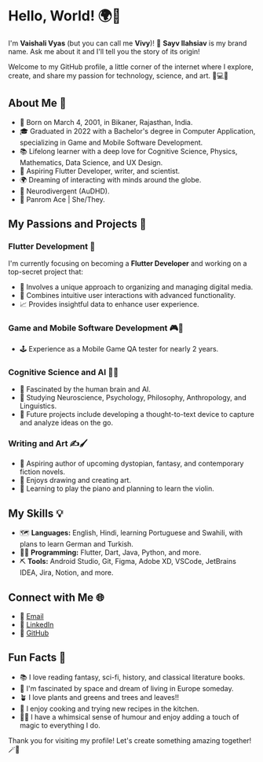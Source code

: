 # Hello, World! 🌍👋

I'm **Vaishali Vyas** (but you can call me **Vivy**)! 🌱
**Sayv Ilahsiav** is my brand name. Ask me about it and I'll tell you the story of its origin!

Welcome to my GitHub profile, a little corner of the internet where I explore, create, and share my passion for technology, science, and art. 🔭💻🎨

## About Me 🌟

- 🎂 Born on March 4, 2001, in Bikaner, Rajasthan, India.
- 🎓 Graduated in 2022 with a Bachelor's degree in Computer Application, specializing in Game and Mobile Software Development.
- 📚 Lifelong learner with a deep love for Cognitive Science, Physics, Mathematics, Data Science, and UX Design.
- 🦋 Aspiring Flutter Developer, writer, and scientist.
- 🌍 Dreaming of interacting with minds around the globe.
- 🧠 Neurodivergent (AuDHD).
- 🌈 Panrom Ace | She/They.

## My Passions and Projects 🎯

### Flutter Development 📱

I'm currently focusing on becoming a **Flutter Developer** and working on a top-secret project that:

- 🤫 Involves a unique approach to organizing and managing digital media.
- 🧩 Combines intuitive user interactions with advanced functionality.
- 📈 Provides insightful data to enhance user experience.

### Game and Mobile Software Development 🎮📱

- 🕹️ Experience as a Mobile Game QA tester for nearly 2 years.

### Cognitive Science and AI 🧠🤖

- 🔬 Fascinated by the human brain and AI.
- 🥼 Studying Neuroscience, Psychology, Philosophy, Anthropology, and Linguistics.
- 💭 Future projects include developing a thought-to-text device to capture and analyze ideas on the go.

### Writing and Art ✍️🖌️

- 📖 Aspiring author of upcoming dystopian, fantasy, and contemporary fiction novels.
- 🎨 Enjoys drawing and creating art.
- 🎹 Learning to play the piano and planning to learn the violin.

## My Skills 💡

- 🗺️ **Languages:** English, Hindi, learning Portuguese and Swahili, with plans to learn German and Turkish.
- 👩‍💻 **Programming:** Flutter, Dart, Java, Python, and more.
- ⛏️ **Tools:** Android Studio, Git, Figma, Adobe XD, VSCode, JetBrains IDEA, Jira, Notion, and more.

## Connect with Me 🌐

- 📧 [Email](mailto:vaishaliv.4301@gmail.com)
- 💼 [LinkedIn](https://linkedin.com/in/sayvilahsiav)
- 🌟 [GitHub](https://github.com/sayvilahsiav)

## Fun Facts 🎉

- 📚 I love reading fantasy, sci-fi, history, and classical literature books.
- 🚀 I'm fascinated by space and dream of living in Europe someday.
- 🪴 I love plants and greens and trees and leaves!!
- 🍳 I enjoy cooking and trying new recipes in the kitchen.
- 🧚‍♀️ I have a whimsical sense of humour and enjoy adding a touch of magic to everything I do.

Thank you for visiting my profile! Let's create something amazing together! 🪄🧝

<!---
SayvIlahsiav/SayvIlahsiav is a ✨ special ✨ repository because its `README.md` (this file) appears on your GitHub profile.
You can click the Preview link to take a look at your changes.
--->
